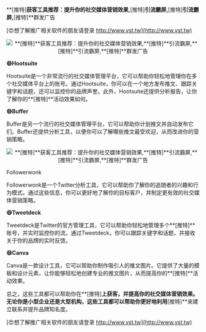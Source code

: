 **[推特]**获客工具推荐：提升你的社交媒体营销效果,**[推特]**引流霸屏,**[推特]**引流霸屏,**[推特]**群发广告

[😍想了解推广相关软件的朋友请登录 http://www.vst.tw](http://www.vst.tw)

 <center><img src="https://vst.tw/MP4/tuiguang/png/8.png" alt="**[推特]**获客工具推荐：提升你的社交媒体营销效果,**[推特]**引流霸屏,**[推特]**引流霸屏,**[推特]**群发广告"></center>

**😄Hootsuite**

Hootsuite是一个非常流行的社交媒体管理平台，它可以帮助你轻松地管理你在多个社交媒体平台上的账号。通过Hootsuite，你可以在一个地方发布推文、跟踪关键字和话题，还可以监控你的品牌声誉。此外，Hootsuite还提供分析报告，让你了解你的**[推特]**活动效果如何。

**😄Buffer**

Buffer是另一个流行的社交媒体管理平台，它可以帮助你计划推文并自动发布它们。Buffer还提供分析工具，以便你可以了解哪些推文最受欢迎，从而改进你的营销策略。

 <center><img src="https://vst.tw/MP4/tuiguang/png/0.png" alt="**[推特]**获客工具推荐：提升你的社交媒体营销效果,**[推特]**引流霸屏,**[推特]**引流霸屏,**[推特]**群发广告"></center>

Followerwonk

Followerwonk是一个Twitter分析工具，它可以帮助你了解你的追随者的兴趣和行为模式。通过这些信息，你可以更好地了解你的目标客户，并制定更有效的社交媒体营销策略。

**😄Tweetdeck**

Tweetdeck是Twitter的官方管理工具，它可以帮助你轻松地管理多个**[推特]**账号，并实时监控你的流。通过Tweetdeck，你可以跟踪关键字和话题，并接收关于你的品牌的实时反馈。

**😄Canva**

Canva是一款设计工具，它可以帮助你制作吸引人的推文图片。它提供了大量的模板和设计元素，让你能够轻松地创建专业的推文图片，从而提高你的**[推特]**活动效果。

总之，这些工具都可以帮助你在**[推特]**上获客，并提高你的社交媒体营销效果。无论你是小型企业还是大型机构，这些工具都可以帮助你更好地利用**[推特]**来建立联系并提升品牌知名度。

[😍想了解推广相关软件的朋友请登录 http://www.vst.tw](http://www.vst.tw)



